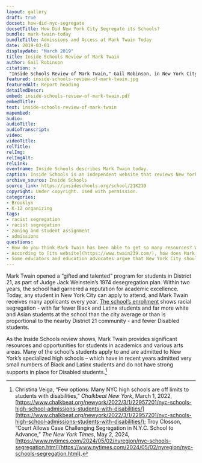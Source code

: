 ```yaml
--- 
layout: gallery
draft: true
docset: how-did-nyc-segregate
docsetTitle: How Did New York City Segregate its Schools?
bundle: mark-twain-today
bundleTitle: Admissions and Access at Mark Twain Today
date: 2019-03-01
displaydate: "March 2019"
title: Inside Schools Review of Mark Twain
author: Gail Robinson
citation: >
 "Inside Schools Review of Mark Twain," Gail Robinson, in New York City Civil Rights History Project, Accessed: [Month Day, Year], https://nyccivilrightshistory.org/gallery/inside-schools-review-of-mark-twain.
featured: inside-schools-review-of-mark-twain.jpg
featuredAlt: Report heading
detailedDescr: 
embed: inside-schools-review-of-mark-twain.pdf
embedTitle: 
text: inside-schools-review-of-mark-twain
mapembed: 
audio: 
audioTitle: 
audioTranscript: 
video: 
videoTitle: 
relTitle: 
relImg: 
relImgAlt: 
relLink: 
eventname: Inside Schools describes Mark Twain today.
caption: Inside Schools is an independent website that reviews New York City schools. This is their description of Mark Twain today. 
archive_source: Inside Schools
source_link: https://insideschools.org/school/21K239
copyright: Under copyright. Used with permission. 
categories: 
- Brooklyn
- K-12 organizing
tags: 
- racist segregation
- racist segregation
- zoning and student assignment
- admissions
questions: 
- How do you think Mark Twain has been able to get so many resources? Why do you think Mark Twain has these resources when other schools lack them? 
- According to [its website](https://www.twain239.com/), how does Mark Twain define a good education? Do you agree with that definition? Why or why not?
- Some educators and education advocates argue that New York City should have no “gifted and talented” programs. Others say that there should be more of these programs. What do you think?  
--- 
```


Mark Twain opened a “gifted and talented” program for students in District 21, as part of Judge Jack Weinstein’s 1974 desegregation plan. Within two years, the school had garnered a reputation for academic excellence. Today, any student in New York City can apply to attend, and Mark Twain receives many applicants every year. [The school’s enrollment](/gallery/mark-twain-school-performance-dashboard) shows racial segregation - with far fewer Black and Latinx students and far more white and Asian students at the school than the city average or than is proportional to the nearby District 21 community - and fewer Disabled students.

As the Inside Schools review shows, Mark Twain provides significant resources and opportunities for students in academics and various arts areas. Many of the school’s students apply to and are admitted to New York’s specialized high schools – which have in recent years admitted very small numbers of Black and Latinx students and do not have strong supports in place for Disabled students.[^1]  

[^1]: Christina Veiga, “Few options: Many NYC high schools are off limits to students with disabilities,” *Chalkbeat New York*, March 1, 2022, [https://www.chalkbeat.org/newyork/2022/3/1/22957201/nyc-schools-high-school-admissions-students-with-disabilities/](https://www.chalkbeat.org/newyork/2022/3/1/22957201/nyc-schools-high-school-admissions-students-with-disabilities/); Troy Closson, “Court Allows Case Challenging Segregation in N.Y.C. School to Advance,” *The New York Times*, May 2, 2024, [https://www.nytimes.com/2024/05/02/nyregion/nyc-schools-segregation.html](https://www.nytimes.com/2024/05/02/nyregion/nyc-schools-segregation.html).

